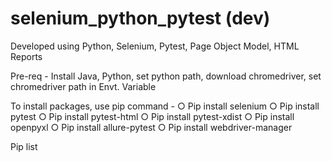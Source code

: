 # selenium_python_pytest (dev)

Developed using Python, Selenium, Pytest, Page Object Model, HTML Reports

Pre-req - Install Java, Python, set python path, download chromedriver, set chromedriver path in Envt. Variable
	 
To install packages, use pip command -
		○ Pip install selenium
		○ Pip install pytest
		○ Pip install pytest-html
		○ Pip install pytest-xdist
		○ Pip install openpyxl
		○ Pip install allure-pytest
		○ Pip install webdriver-manager
	 
Pip list 
